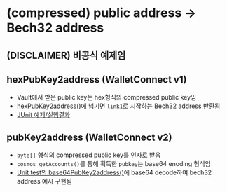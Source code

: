 # (compressed) public address -> Bech32 address

## (DISCLAIMER) 비공식 예제임

## hexPubKey2address (WalletConnect v1)

- Vault에서 받은 public key는 hex형식의 compressed public key임
- [hexPubKey2address()](https://github.com/dosivault/pubkey2addr-java/blob/main/src/main/java/org/example/Main.java#L66)에 넘기면 `link1`로 시작하는 Bech32 address 반환됨
- [JUnit 예제/실행결과](https://github.com/dosivault/pubkey2addr-java/blob/main/src/main/java/org/example/Main.java#L66)

## pubKey2address (WalletConnect v2)

- `byte[]` 형식의 compressed public key를 인자로 받음
- `cosmos_getAccounts()`를 통해 획득한 `pubkey`는 base64 enoding 형식임
- [Unit test의 base64PubKey2address()](pubKey2address)에 base64 decode하여 bech32 address 예시 구현됨
